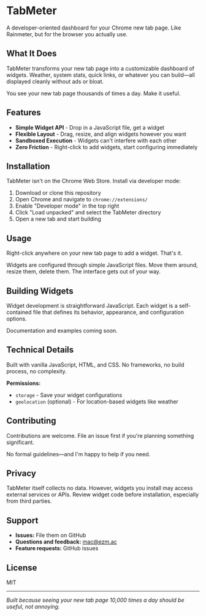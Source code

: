 # TabMeter

A developer-oriented dashboard for your Chrome new tab page. Like Rainmeter, but for the browser you actually use.

## What It Does

TabMeter transforms your new tab page into a customizable dashboard of widgets. Weather, system stats, quick links, or whatever you can build—all displayed cleanly without ads or bloat.

You see your new tab page thousands of times a day. Make it useful.

## Features

- **Simple Widget API** - Drop in a JavaScript file, get a widget
- **Flexible Layout** - Drag, resize, and align widgets however you want
- **Sandboxed Execution** - Widgets can't interfere with each other
- **Zero Friction** - Right-click to add widgets, start configuring immediately

## Installation

TabMeter isn't on the Chrome Web Store. Install via developer mode:

1. Download or clone this repository
2. Open Chrome and navigate to `chrome://extensions/`
3. Enable "Developer mode" in the top right
4. Click "Load unpacked" and select the TabMeter directory
5. Open a new tab and start building

## Usage

Right-click anywhere on your new tab page to add a widget. That's it.

Widgets are configured through simple JavaScript files. Move them around, resize them, delete them. The interface gets out of your way.

## Building Widgets

Widget development is straightforward JavaScript. Each widget is a self-contained file that defines its behavior, appearance, and configuration options.

Documentation and examples coming soon.

## Technical Details

Built with vanilla JavaScript, HTML, and CSS. No frameworks, no build process, no complexity.

**Permissions:**
- `storage` - Save your widget configurations
- `geolocation` (optional) - For location-based widgets like weather

## Contributing

Contributions are welcome. File an issue first if you're planning something significant.

No formal guidelines—and I'm happy to help if you need.

## Privacy

TabMeter itself collects no data. However, widgets you install may access external services or APIs. Review widget code before installation, especially from third parties.

## Support

- **Issues:** File them on GitHub
- **Questions and feedback:** mac@ezm.ac
- **Feature requests:** GitHub issues

## License

MIT

---

*Built because seeing your new tab page 10,000 times a day should be useful, not annoying.*